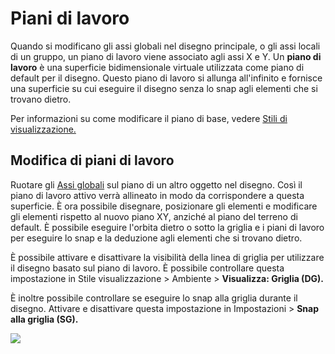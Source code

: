 # Piani di lavoro

Quando si modificano gli assi globali nel disegno principale, o gli assi locali di un gruppo, un piano di lavoro viene associato agli assi X e Y. Un **piano di lavoro** è una superficie bidimensionale virtuale utilizzata come piano di default per il disegno. Questo piano di lavoro si allunga all'infinito e fornisce una superficie su cui eseguire il disegno senza lo snap agli elementi che si trovano dietro.

Per informazioni su come modificare il piano di base, vedere [Stili di visualizzazione.](../formit-primer/part-i/visual-settings.md)

## Modifica di piani di lavoro

Ruotare gli [Assi globali](world-axes.md) sul piano di un altro oggetto nel disegno. Così il piano di lavoro attivo verrà allineato in modo da corrispondere a questa superficie. È ora possibile disegnare, posizionare gli elementi e modificare gli elementi rispetto al nuovo piano XY, anziché al piano del terreno di default. È possibile eseguire l'orbita dietro o sotto la griglia e i piani di lavoro per eseguire lo snap e la deduzione agli elementi che si trovano dietro.

È possibile attivare e disattivare la visibilità della linea di griglia per utilizzare il disegno basato sul piano di lavoro. È possibile controllare questa impostazione in Stile visualizzazione > Ambiente > **Visualizza: Griglia (DG).**

È inoltre possibile controllare se eseguire lo snap alla griglia durante il disegno. Attivare e disattivare questa impostazione in Impostazioni > **Snap alla griglia (SG).**

![](../.gitbook/assets/work-plane.gif)
